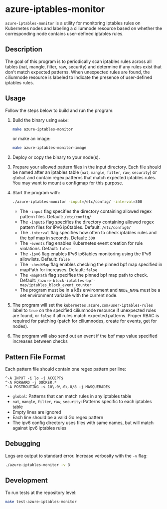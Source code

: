 # azure-iptables-monitor

`azure-iptables-monitor` is a utility for monitoring iptables rules on Kubernetes nodes and labeling a ciliumnode resource based on whether the corresponding node contains user-defined iptables rules.

## Description

The goal of this program is to periodically scan iptables rules across all tables (nat, mangle, filter, raw, security) and determine if any rules exist that don't match expected patterns. When unexpected rules are found, the ciliumnode resource is labeled to indicate the presence of user-defined iptables rules.

## Usage

Follow the steps below to build and run the program:

1. Build the binary using `make`:
    ```bash
    make azure-iptables-monitor
    ```
    or make an image:
    ```bash
    make azure-iptables-monitor-image
    ```

2. Deploy or copy the binary to your node(s).

3. Prepare your allowed pattern files in the input directory. Each file should be named after an iptables table (`nat`, `mangle`, `filter`, `raw`, `security`) or `global` and contain regex patterns that match expected iptables rules. You may want to mount a configmap for this purpose.

4. Start the program with:
    ```bash
    ./azure-iptables-monitor -input=/etc/config/ -interval=300
    ```
    - The `-input` flag specifies the directory containing allowed regex pattern files. Default: `/etc/config/`
    - The `-input6` flag specifies the directory containing allowed regex pattern files for IPv6 ip6tables. Default: `/etc/config6/`
    - The `-interval` flag specifies how often to check iptables rules and the bpf map in seconds. Default: `300`
    - The `-events` flag enables Kubernetes event creation for rule violations. Default: `false`
    - The `-ipv6` flag enables IPv6 ip6tables monitoring using the IPv6 allowlists. Default: `false`
    - The `-checkMap` flag enables checking the pinned bpf map specified in mapPath for increases. Default: `false`
    - The `-mapPath` flag specifies the pinned bpf map path to check. Default: `/azure-block-iptables-bpf-map/iptables_block_event_counter`
    - The program must be in a k8s environment and `NODE_NAME` must be a set environment variable with the current node.

5. The program will set the `kubernetes.azure.com/user-iptables-rules` label to `true` on the specified ciliumnode resource if unexpected rules are found, or `false` if all rules match expected patterns. Proper RBAC is required for patching (patch for ciliumnodes, create for events, get for nodes).

6. The program will also send out an event if the bpf map value specified increases between checks


## Pattern File Format

Each pattern file should contain one regex pattern per line:
```
^-A INPUT -i lo -j ACCEPT$
^-A FORWARD -j DOCKER.*
^-A POSTROUTING -s 10\.0\.0\.0/8 -j MASQUERADE$
```

- `global`: Patterns that can match rules in any iptables table
- `nat`, `mangle`, `filter`, `raw`, `security`: Patterns specific to each iptables table
- Empty lines are ignored
- Each line should be a valid Go regex pattern
- The ipv6 config directory uses files with same names, but will match against ipv6 iptables rules

## Debugging

Logs are output to standard error. Increase verbosity with the `-v` flag:
```bash
./azure-iptables-monitor -v 3
```

## Development

To run tests at the repository level:
```bash
make test-azure-iptables-monitor
```
